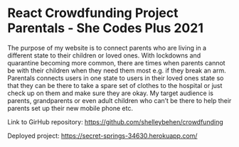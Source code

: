 # React Crowdfunding Project Parentals - She Codes Plus 2021

The purpose of my website is to connect parents who are living in a different state to their children or loved ones.  With lockdowns and quarantine becoming more common, there are times when parents cannot be with their children when they need them most e.g. if they break an arm.  Parentals connects users in one state to users in their loved ones state so that they can be there to take a spare set of clothes to the hospital or just check up on them and make sure they are okay.
My target audience is parents, grandparents or even adult children who can’t be there to help their parents set up their new mobile phone etc.

Link to GirHub repository: https://github.com/shelleybehen/crowdfunding

Deployed project: https://secret-springs-34630.herokuapp.com/





